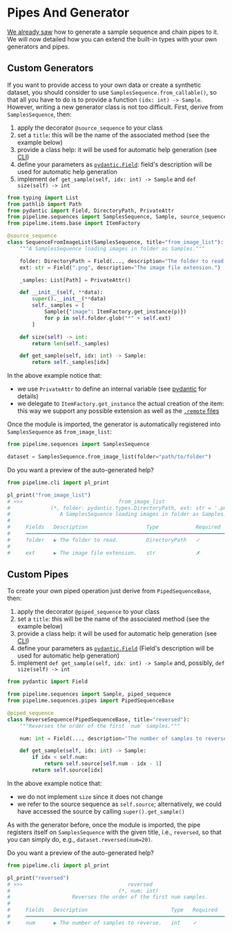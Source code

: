 # Pipes And Generator

[We already saw](../get_started/entities.md) how to generate a sample sequence and chain pipes to it.
We will now detailed how you can extend the built-in types with your own generators and pipes.

## Custom Generators

If you want to provide access to your own data or create a synthetic dataset, you should consider to use `SamplesSequence.from_callable()`, so that all you have to do is to provide a function `(idx: int) -> Sample`.
However, writing a new generator class is not too difficult. First, derive from `SamplesSequence`, then:
1. apply the decorator `@source_sequence` to your class
2. set a `title`: this will be the name of the associated method (see the example below)
3. provide a class help: it will be used for automatic help generation (see [CLI](../cli/cli.md))
4. define your parameters as [`pydantic.Field`](https://pydantic-docs.helpmanual.io/): field's description will be used for automatic help generation
5. implement `def get_sample(self, idx: int) -> Sample` and `def size(self) -> int`

```python
from typing import List
from pathlib import Path
from pydantic import Field, DirectoryPath, PrivateAttr
from pipelime.sequences import SamplesSequence, Sample, source_sequence
from pipelime.items.base import ItemFactory

@source_sequence
class SequenceFromImageList(SamplesSequence, title="from_image_list"):
    """A SamplesSequence loading images in folder as Samples."""

    folder: DirectoryPath = Field(..., description="The folder to read.")
    ext: str = Field(".png", description="The image file extension.")

    _samples: List[Path] = PrivateAttr()

    def __init__(self, **data):
        super().__init__(**data)
        self._samples = [
            Sample({"image": ItemFactory.get_instance(p)})
            for p in self.folder.glob("*" + self.ext)
        ]

    def size(self) -> int:
        return len(self._samples)

    def get_sample(self, idx: int) -> Sample:
        return self._samples[idx]
```

In the above example notice that:
- we use `PrivateAttr` to define an internal variable (see [pydantic](https://pydantic-docs.helpmanual.io/usage/models/#private-model-attributes) for details)
- we delegate to `ItemFactory.get_instance` the actual creation of the item: this way we support any possible extension as well as the [`.remote` files](../remotes/remotes.md)

Once the module is imported, the generator is automatically registered into `SamplesSequence`
as `from_image_list`:

```python
from pipelime.sequences import SamplesSequence

dataset = SamplesSequence.from_image_list(folder="path/to/folder")
```

Do you want a preview of the auto-generated help?
```python
from pipelime.cli import pl_print

pl_print("from_image_list")
# >>>                               from_image_list
#             (*, folder: pydantic.types.DirectoryPath, ext: str = '.png')
#                A SamplesSequence loading images in folder as Samples.
#
#     Fields   Description                   Type            Required   Default
#     ━━━━━━━━━━━━━━━━━━━━━━━━━━━━━━━━━━━━━━━━━━━━━━━━━━━━━━━━━━━━━━━━━━━━━━━━━━━━
#     folder   ▶ The folder to read.         DirectoryPath   ✓
#
#     ext      ▶ The image file extension.   str             ✗          .png
```

## Custom Pipes

To create your own piped operation just derive from `PipedSequenceBase`, then:
1. apply the decorator `@piped_sequence` to your class
2. set a `title`: this will be the name of the associated method (see the example below)
3. provide a class help: it will be used for automatic help generation (see [CLI](../cli/cli.md))
4. define your parameters as [`pydantic.Field`](https://pydantic-docs.helpmanual.io/) (Field's description will be used for automatic help generation)
5. implement `def get_sample(self, idx: int) -> Sample` and, possibly, `def size(self) -> int`

```python
from pydantic import Field

from pipelime.sequences import Sample, piped_sequence
from pipelime.sequences.pipes import PipedSequenceBase

@piped_sequence
class ReverseSequence(PipedSequenceBase, title="reversed"):
    """Reverses the order of the first `num` samples."""

    num: int = Field(..., description="The number of samples to reverse.")

    def get_sample(self, idx: int) -> Sample:
        if idx < self.num:
            return self.source[self.num - idx - 1]
        return self.source[idx]
```

In the above example notice that:
- we do not implement `size` since it does not change
- we refer to the source sequence as `self.source`; alternatively, we could have accessed the source by calling `super().get_sample()`

As with the generator before, once the module is imported, the pipe registers itself on `SamplesSequence`
with the given title, i.e., `reversed`, so that you can simply do, e.g., `dataset.reversed(num=20)`.

Do you want a preview of the auto-generated help?
```python
from pipelime.cli import pl_print

pl_print("reversed")
# >>>                                  reversed
#                                   (*, num: int)
#                    Reverses the order of the first num samples.
#
#     Fields   Description                           Type   Required   Default
#     ━━━━━━━━━━━━━━━━━━━━━━━━━━━━━━━━━━━━━━━━━━━━━━━━━━━━━━━━━━━━━━━━━━━━━━━━━━━
#     num      ▶ The number of samples to reverse.   int    ✓
```
